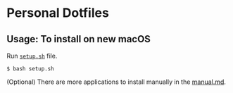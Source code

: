 # Personal Dotfiles

## Usage: To install on new macOS

Run [`setup.sh`](https://github.com/AWEEKJ/dotfiles/tree/master/setup.sh) file.

```
$ bash setup.sh
```

(Optional) There are more applications to install manually in the [manual.md](https://github.com/AWEEKJ/dotfiles/tree/master/manual.md).
